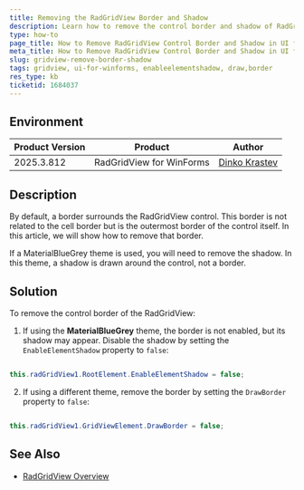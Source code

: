 ```yaml
---
title: Removing the RadGridView Border and Shadow
description: Learn how to remove the control border and shadow of RadGridView in UI for WinForms
type: how-to
page_title: How to Remove RadGridView Control Border and Shadow in UI for WinForms
meta_title: How to Remove RadGridView Control Border and Shadow in UI for WinForms
slug: gridview-remove-border-shadow
tags: gridview, ui-for-winforms, enableelementshadow, draw,border
res_type: kb
ticketid: 1684037
---
```


## Environment

|Product Version|Product|Author|
|----|----|----|
|2025.3.812|RadGridView for WinForms|[Dinko Krastev](https://www.telerik.com/blogs/author/dinko-krastev)|

## Description

By default, a border surrounds the RadGridView control. This border is not related to the cell border but is the outermost border of the control itself. In this article, we will show how to remove that border.

If a MaterialBlueGrey theme is used, you will need to remove the shadow. In this theme, a shadow is drawn around the control, not a border.

## Solution

To remove the control border of the RadGridView:

1. If using the **MaterialBlueGrey** theme, the border is not enabled, but its shadow may appear. Disable the shadow by setting the `EnableElementShadow` property to `false`:

````C#

this.radGridView1.RootElement.EnableElementShadow = false;

````

2. If using a different theme, remove the border by setting the `DrawBorder` property to `false`:

````C#

this.radGridView1.GridViewElement.DrawBorder = false;

````

## See Also

- [RadGridView Overview](https://docs.telerik.com/devtools/winforms/controls/gridview/overview)

